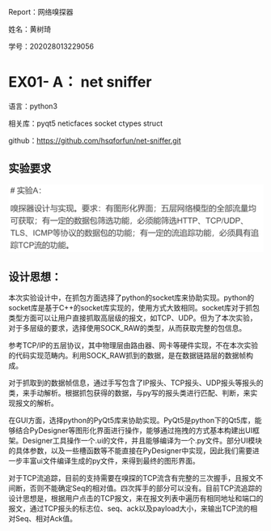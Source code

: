 Report：网络嗅探器

姓名：黄树琦

学号：202028013229056



# EX01- A： net sniffer

语言：python3

相关库：pyqt5 neticfaces socket ctypes struct

github：https://github.com/hsqforfun/net-sniffer.git



## 实验要求

![要求](./pic/要求.png)





## 设计思想：

​	本次实验设计中，在抓包方面选择了python的socket库来协助实现。python的socket库是基于C++的socket库实现的，使用方式大致相同。socket库对于抓包类型方面可以让用户直接抓取高层级的报文，如TCP、UDP。但为了本次实验，对于多层级的要求，选择使用SOCK_RAW的类型，从而获取完整的包信息。

​	参考TCP/IP的五层协议，其中物理层由路由器、网卡等硬件实现，不在本次实验的代码实现范畴内。利用SOCK_RAW抓到的数据，是在数据链路层的数据帧构成。

​	对于抓取到的数据帧信息，通过手写包含了IP报头、TCP报头、UDP报头等报头的类，来手动解析。根据抓包获得的数据，与py写的报头类进行匹配、判断，来实现报文的解析。

​	在GUI方面，选择python的PyQt5库来协助实现。PyQt5是python下的Qt5库，能够结合PyDesigner等图形化界面进行操作，能够通过拖拽的方式基本构建出UI框架。Designer工具操作一个.ui的文件，并且能够编译为一个.py文件。部分UI模块的具体参数，以及一些槽函数等不能直接在PyDesigner中实现，因此我们需要进一步丰富ui文件编译生成的py文件，来得到最终的图形界面。

​	对于TCP流追踪，目前的支持需要在嗅探的TCP流含有完整的三次握手，且报文不间断，否则不能确定Seq的相对值。四次挥手的部分可以没有。目前TCP流追踪的设计思想是，根据用户点击的TCP报文，来在报文列表中遍历有相同地址和端口的报文，通过TCP报头的标志位、seq、ack以及payload大小，来输出TCP流的相对Seq、相对Ack值。

​	